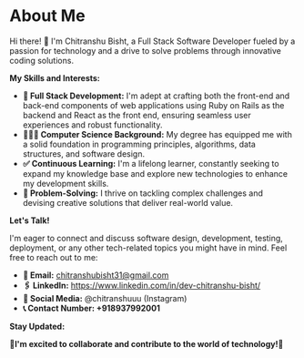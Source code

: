 # About Me

Hi there! 🚀   I'm Chitranshu Bisht, a Full Stack Software Developer fueled by a passion for technology and a drive to solve problems through innovative coding solutions. 

**My Skills and Interests:**

* **🚀 Full Stack Development:** I'm adept at crafting both the front-end and back-end components of web applications using Ruby on Rails as the backend and React as the front end, ensuring seamless user experiences and robust functionality.
* **👨🏻‍💻 Computer Science Background:** My degree has equipped me with a solid foundation in programming principles, algorithms, data structures, and software design.
* **✅ Continuous Learning:** I'm a lifelong learner, constantly seeking to expand my knowledge base and explore new technologies to enhance my development skills.
* **💭 Problem-Solving:** I thrive on tackling complex challenges and devising creative solutions that deliver real-world value.

**Let's Talk!**

I'm eager to connect and discuss software design, development, testing, deployment, or any other tech-related topics you might have in mind. Feel free to reach out to me:

* **📧 Email:** chitranshubisht31@gmail.com
* **🖇️ LinkedIn:** https://www.linkedin.com/in/dev-chitranshu-bisht/
* **💬 Social Media:** @chitranshuuu (Instagram)
* **📞 Contact Number: +918937992001**

**Stay Updated:**

**🚀I'm excited to collaborate and contribute to the world of technology!🚀**
